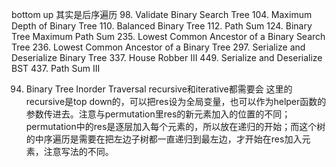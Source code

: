 bottom up 其实是后序遍历
98. Validate Binary Search Tree
104. Maximum Depth of Binary Tree
110. Balanced Binary Tree
112. Path Sum
124. Binary Tree Maximum Path Sum
235. Lowest Common Ancestor of a Binary Search Tree
236. Lowest Common Ancestor of a Binary Tree
297. Serialize and Deserialize Binary Tree
337. House Robber III
449. Serialize and Deserialize BST
437. Path Sum III

94. Binary Tree Inorder Traversal 
recursive和iterative都需要会
这里的recursive是top down的，可以把res设为全局变量，也可以作为helper函数的参数传进去。注意与permutation里res的新元素加入的位置的不同；permutation中的res是逐层加入每个元素的，所以放在递归的开始；而这个树的中序遍历是需要在把左边子树都一直递归到最左边，才开始在res加入元素，注意写法的不同。
